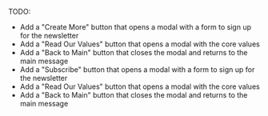 TODO:
- Add a "Create More" button that opens a modal with a form to sign up for the newsletter
- Add a "Read Our Values" button that opens a modal with the core values
- Add a "Back to Main" button that closes the modal and returns to the main message
- Add a "Subscribe" button that opens a modal with a form to sign up for the newsletter
- Add a "Read Our Values" button that opens a modal with the core values
- Add a "Back to Main" button that closes the modal and returns to the main message

